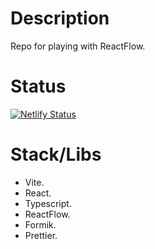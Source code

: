 # Description

Repo for playing with ReactFlow.

# Status

[![Netlify Status](https://api.netlify.com/api/v1/badges/4a8cbc9a-5f34-458e-9890-b4dc6e74b82f/deploy-status)](https://app.netlify.com/sites/arqbrunaferri/deploys)

# Stack/Libs

- Vite.
- React.
- Typescript.
- ReactFlow.
- Formik.
- Prettier.
